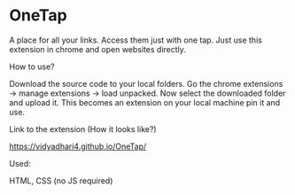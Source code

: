 # OneTap
A place for all your links. Access them just with one tap. Just use this extension in chrome and open websites directly.


How to use?

Download the source code to your local folders.
Go the chrome extensions -> manage extensions -> load unpacked.
Now select the downloaded folder and upload it. This becomes an extension on your local machine pin it and use.

Link to the extension (How it looks like?)

https://vidyadhari4.github.io/OneTap/

Used:

HTML, CSS (no JS required)
